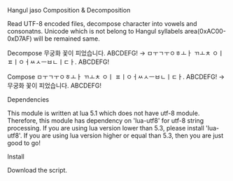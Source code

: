 Hangul jaso Composition & Decomposition

Read UTF-8 encoded files, decompose character into vowels and consonatns.
Unicode which is not belong to Hangul syllabels area(0xAC00-0xD7AF) will be remained same.

Decompose 
무궁화 꽃이 피었습니다. ABCDEFG! -> ㅁㅜㄱㅜㅇㅎㅗㅏ ㄲㅗㅊ ㅇㅣ ㅍㅣㅇㅓㅆㅅㅡㅂㄴㅣㄷㅏ. ABCDEFG!

Compose
ㅁㅜㄱㅜㅇㅎㅗㅏ ㄲㅗㅊ ㅇㅣ ㅍㅣㅇㅓㅆㅅㅡㅂㄴㅣㄷㅏ. ABCDEFG! -> 무궁화 꽃이 피었습니다. ABCDEFG!

Dependencies

This module is written at lua 5.1 which does not have utf-8 module.
Therefore, this module has dependency on 'lua-utf8' for utf-8 string processing.
If you are using lua version lower than 5.3, please install 'lua-utf8'.
If you are using lua version higher or equal than 5.3, then you are just good to go!

Install

Download the script.

